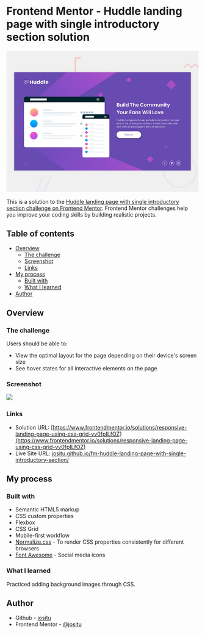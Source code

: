 # Frontend Mentor - Huddle landing page with single introductory section solution

![Design preview for the Huddle landing page with single introductory section](./design/desktop-preview.jpg)

This is a solution to the [Huddle landing page with single introductory section challenge on Frontend Mentor](https://www.frontendmentor.io/challenges/huddle-landing-page-with-a-single-introductory-section-B_2Wvxgi0). Frontend Mentor challenges help you improve your coding skills by building realistic projects.

## Table of contents

- [Overview](#overview)
  - [The challenge](#the-challenge)
  - [Screenshot](#screenshot)
  - [Links](#links)
- [My process](#my-process)
  - [Built with](#built-with)
  - [What I learned](#what-i-learned)
- [Author](#author)

## Overview

### The challenge

Users should be able to:

- View the optimal layout for the page depending on their device's screen size
- See hover states for all interactive elements on the page

### Screenshot

![](./screenshot.jpg)

### Links

- Solution URL: [https://www.frontendmentor.io/solutions/responsive-landing-page-using-css-grid-vv0fpILfOZ](https://www.frontendmentor.io/solutions/responsive-landing-page-using-css-grid-vv0fpILfOZ)
- Live Site URL: [jositu.github.io/fm-huddle-landing-page-with-single-introductory-section/](jositu.github.io/fm-huddle-landing-page-with-single-introductory-section/)

## My process

<!-- ~4hr~ -->

### Built with

- Semantic HTML5 markup
- CSS custom properties
- Flexbox
- CSS Grid
- Mobile-first workflow
- [Normalize.css](https://necolas.github.io/normalize.css/) - To render CSS properties consistently for different browsers
- [Font Awesome](https://fontawesome.com) - Social media icons

### What I learned

Practiced adding background images through CSS.

## Author

- Github - [jositu](https://github.com/jositu)
- Frontend Mentor - [@jositu](https://www.frontendmentor.io/profile/jositu)
